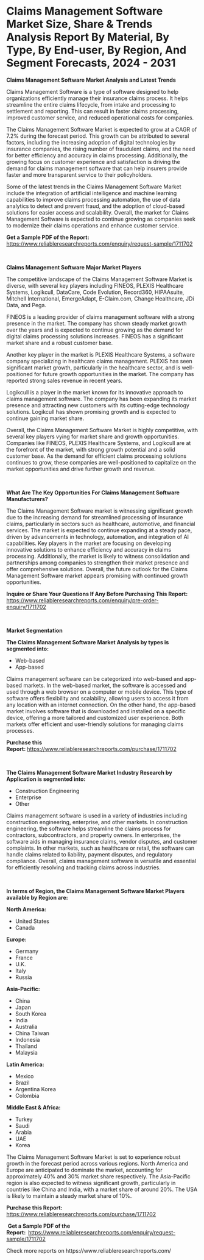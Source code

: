<p><h1>Claims Management Software Market Size, Share & Trends Analysis Report By Material, By Type, By End-user, By Region, And Segment Forecasts, 2024 - 2031</h1></p><p><strong>Claims Management Software Market Analysis and Latest Trends</strong></p>
<p><p>Claims Management Software is a type of software designed to help organizations efficiently manage their insurance claims process. It helps streamline the entire claims lifecycle, from intake and processing to settlement and reporting. This can result in faster claims processing, improved customer service, and reduced operational costs for companies.</p><p>The Claims Management Software Market is expected to grow at a CAGR of 7.2% during the forecast period. This growth can be attributed to several factors, including the increasing adoption of digital technologies by insurance companies, the rising number of fraudulent claims, and the need for better efficiency and accuracy in claims processing. Additionally, the growing focus on customer experience and satisfaction is driving the demand for claims management software that can help insurers provide faster and more transparent service to their policyholders.</p><p>Some of the latest trends in the Claims Management Software Market include the integration of artificial intelligence and machine learning capabilities to improve claims processing automation, the use of data analytics to detect and prevent fraud, and the adoption of cloud-based solutions for easier access and scalability. Overall, the market for Claims Management Software is expected to continue growing as companies seek to modernize their claims operations and enhance customer service.</p></p>
<p><strong>Get a Sample PDF of the Report:&nbsp;</strong> <a href="https://www.reliableresearchreports.com/enquiry/request-sample/1711702">https://www.reliableresearchreports.com/enquiry/request-sample/1711702</a></p>
<p>&nbsp;</p>
<p><strong>Claims Management Software Major Market Players</strong></p>
<p><p>The competitive landscape of the Claims Management Software Market is diverse, with several key players including FINEOS, PLEXIS Healthcare Systems, Logikcull, DataCare, Code Evolution, Record360, HIPAAsuite, Mitchell International, EmergeAdapt, E-Claim.com, Change Healthcare, JDi Data, and Pega.</p><p>FINEOS is a leading provider of claims management software with a strong presence in the market. The company has shown steady market growth over the years and is expected to continue growing as the demand for digital claims processing solutions increases. FINEOS has a significant market share and a robust customer base.</p><p>Another key player in the market is PLEXIS Healthcare Systems, a software company specializing in healthcare claims management. PLEXIS has seen significant market growth, particularly in the healthcare sector, and is well-positioned for future growth opportunities in the market. The company has reported strong sales revenue in recent years.</p><p>Logikcull is a player in the market known for its innovative approach to claims management software. The company has been expanding its market presence and attracting new customers with its cutting-edge technology solutions. Logikcull has shown promising growth and is expected to continue gaining market share.</p><p>Overall, the Claims Management Software Market is highly competitive, with several key players vying for market share and growth opportunities. Companies like FINEOS, PLEXIS Healthcare Systems, and Logikcull are at the forefront of the market, with strong growth potential and a solid customer base. As the demand for efficient claims processing solutions continues to grow, these companies are well-positioned to capitalize on the market opportunities and drive further growth and revenue.</p></p>
<p>&nbsp;</p>
<p><strong>What Are The Key Opportunities For Claims Management Software Manufacturers?</strong></p>
<p><p>The Claims Management Software market is witnessing significant growth due to the increasing demand for streamlined processing of insurance claims, particularly in sectors such as healthcare, automotive, and financial services. The market is expected to continue expanding at a steady pace, driven by advancements in technology, automation, and integration of AI capabilities. Key players in the market are focusing on developing innovative solutions to enhance efficiency and accuracy in claims processing. Additionally, the market is likely to witness consolidation and partnerships among companies to strengthen their market presence and offer comprehensive solutions. Overall, the future outlook for the Claims Management Software market appears promising with continued growth opportunities.</p></p>
<p><strong>Inquire or Share Your Questions If Any Before Purchasing This Report:</strong> <a href="https://www.reliableresearchreports.com/enquiry/pre-order-enquiry/1711702">https://www.reliableresearchreports.com/enquiry/pre-order-enquiry/1711702</a></p>
<p>&nbsp;</p>
<p><strong>Market Segmentation</strong></p>
<p><strong>The Claims Management Software Market Analysis by types is segmented into:</strong></p>
<p><ul><li>Web-based</li><li>App-based</li></ul></p>
<p><p>Claims management software can be categorized into web-based and app-based markets. In the web-based market, the software is accessed and used through a web browser on a computer or mobile device. This type of software offers flexibility and scalability, allowing users to access it from any location with an internet connection. On the other hand, the app-based market involves software that is downloaded and installed on a specific device, offering a more tailored and customized user experience. Both markets offer efficient and user-friendly solutions for managing claims processes.</p></p>
<p><strong>Purchase this Report:&nbsp;</strong><a href="https://www.reliableresearchreports.com/purchase/1711702">https://www.reliableresearchreports.com/purchase/1711702</a></p>
<p>&nbsp;</p>
<p><strong>The Claims Management Software Market Industry Research by Application is segmented into:</strong></p>
<p><ul><li>Construction Engineering</li><li>Enterprise</li><li>Other</li></ul></p>
<p><p>Claims management software is used in a variety of industries including construction engineering, enterprise, and other markets. In construction engineering, the software helps streamline the claims process for contractors, subcontractors, and property owners. In enterprises, the software aids in managing insurance claims, vendor disputes, and customer complaints. In other markets, such as healthcare or retail, the software can handle claims related to liability, payment disputes, and regulatory compliance. Overall, claims management software is versatile and essential for efficiently resolving and tracking claims across industries.</p></p>
<p>&nbsp;</p>
<p><strong>In terms of Region, the Claims Management Software Market Players available by Region are:</strong></p>
<p>
    <p> <strong> North America: </strong>
        <ul>
            <li>United States</li>
            <li>Canada</li>
        </ul>
        </p> 
    <p> <strong> Europe: </strong>
        <ul>
            <li>Germany</li>
            <li>France</li>
            <li>U.K.</li>
            <li>Italy</li>
            <li>Russia</li>
        </ul>
        </p> 
    <p> <strong> Asia-Pacific: </strong>
        <ul>
            <li>China</li>
            <li>Japan</li>
            <li>South Korea</li>
            <li>India</li>
            <li>Australia</li>
            <li>China Taiwan</li>
            <li>Indonesia</li>
            <li>Thailand</li>
            <li>Malaysia</li>
        </ul>
        </p> 
    <p> <strong> Latin America: </strong>
        <ul>
            <li>Mexico</li>
            <li>Brazil</li>
            <li>Argentina Korea</li>
            <li>Colombia</li>
        </ul>
        </p> 
    <p> <strong> Middle East & Africa: </strong>
        <ul>
            <li>Turkey</li>
            <li>Saudi</li>
            <li>Arabia</li>
            <li>UAE</li>
            <li>Korea</li>
        </ul>
    </p>
    </p>
<p><p>The Claims Management Software Market is set to experience robust growth in the forecast period across various regions. North America and Europe are anticipated to dominate the market, accounting for approximately 40% and 30% market share respectively. The Asia-Pacific region is also expected to witness significant growth, particularly in countries like China and India, with a market share of around 20%. The USA is likely to maintain a steady market share of 10%.</p></p>
<p><strong>Purchase this Report: </strong><a href="https://www.reliableresearchreports.com/purchase/1711702">https://www.reliableresearchreports.com/purchase/1711702</a></p>
<p>&nbsp;<strong>Get a Sample PDF of the Report:&nbsp;&nbsp;</strong><a href="https://www.reliableresearchreports.com/enquiry/request-sample/1711702">https://www.reliableresearchreports.com/enquiry/request-sample/1711702</a></p>
<p><strong></strong></p>
<p>Check more reports on https://www.reliableresearchreports.com/</p>